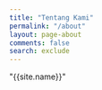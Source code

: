 ```yaml
---
title: "Tentang Kami"
permalink: "/about"
layout: page-about
comments: false
search: exclude
---
```


"{{site.name}}" 